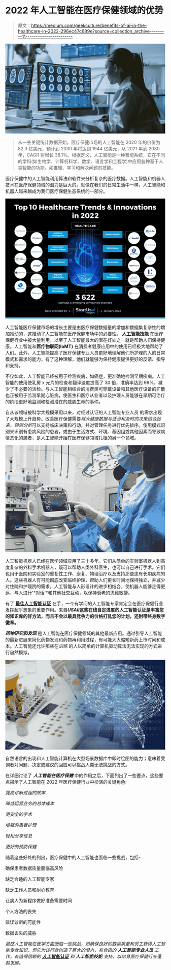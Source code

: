 # 2022 年人工智能在医疗保健领域的优势

> 原文：<https://medium.com/geekculture/benefits-of-ai-in-the-healthcare-in-2022-296ec47c689e?source=collection_archive---------11----------------------->

![](img/ee994b107e15059a3ab65addf32985c4.png)

> 从一些关键统计数据开始，医疗保健市场的人工智能在 2020 年的价值为 82.3 亿美元，预计到 2030 年将达到 1944 亿美元，从 2021 年到 2030 年，CAGR 将增长 38.1%。根据定义，人工智能是一种智能系统，它在不同的学科(如生物学、计算机科学、数学、语言学和工程学)中应用各种基于人类智能的功能，如推理、学习和解决问题的技能。

医疗保健中的人工智能利用算法和软件来分析复杂的医疗数据。人工智能和机器人技术在医疗保健领域的潜力是巨大的。就像在我们的日常生活中一样，人工智能和机器人越来越成为我们医疗保健生态系统的一部分。

![](img/a31042f5d442aa36475b032c6412b78a.png)

人工智能医疗保健市场的增长主要是由医疗保健数据量的增加和数据集复杂性的增加推动的，这推动了人工智能在医疗保健市场中的必要性。 [**人工智能技能**](https://www.usaii.org/ai-insights/five-major-technical-skills-required-to-become-an-ai-engineer-in-2021) 在医疗保健行业中被大量利用，以至于人工智能最大的潜在好处之一就是帮助人们保持健康。人工智能和**医疗物联网(IoMT)** 在消费者健康应用中的使用已经极大地帮助了人们。此外，人工智能提高了医疗保健专业人员更好地理解他们所护理的人的日常模式和需求的能力，有了这种理解，他们就能够为保持健康提供更好的反馈、指导和支持。

不仅如此，人工智能已经被用于检测疾病，如癌症，更准确地检测早期疾病。人工智能的使用使乳房 x 光片的检查和翻译速度提高了 30 倍，准确率达到 99%，减少了不必要的活检。与人工智能相结合的消费类可穿戴设备和其他医疗设备的扩散也正被用于监测早期心脏病，使医生和医疗从业者以及护理人员能够在早期可治疗的阶段更好地监测和检测潜在的威胁生命的事件。

自从该领域被科学大规模采用以来，对经过认证的人工智能专业人员 的需求出现了大规模上升趋势。改善医疗保健需要*将大健康数据与适当和及时的决策结合起来，预测分析*可以支持临床决策和行动，并对管理任务进行优先排序。使用模式识别来识别有患病风险的患者，或由于生活方式、环境、基因组或其他因素而导致病情恶化的患者，是人工智能开始在医疗保健领域扎根的另一个领域。

![](img/a423210c7ce923a2b25bfd2555d82cd2.png)

人工智能机器人已经在医学领域应用了三十多年。它们从简单的实验室机器人到高度复杂的外科手术机器人，既可以帮助人类外科医生，也可以自己进行手术。它们也用于医院和实验室的重复性工作、康复、物理治疗以及支持那些患有长期疾病的人。这些机器人有可能彻底改变临终护理，帮助人们更长时间地保持独立，并减少对住院和护理院的需求。人工智能与人形设计的进步相结合，使机器人能够走得更远，与人进行'*对话'*和其他社交互动，以保持衰老的思维敏捷。

有了 [**最佳人工智能认证**](https://www.usaii.org/artificial-intelligence-certifications) 在手，一个有学问的人工智能专家肯定会在医疗保健行业发挥超乎想象的重要作用。来自***USAII*这些在线自定进度的人工智能认证是丰富您的知识库的好方法，而且不会以最具竞争力的价格打乱您的计划，还附带终身数字徽章。**

***药物研究和发现*** 是人工智能在医疗保健领域的其他最新应用。通过引导人工智能的最新进展来简化药物发现和药物再利用过程，有可能大大缩短新药上市时间和成本。人工智能还允许那些在*训练* 的人以简单的计算机驱动算法无法实现的方式进行自然模拟。

![](img/809ab47dcd520c81a76293e0549f77d7.png)

自然语言的出现和人工智能计算机在大型场景数据库中即时绘图的能力；意味着受训者对问题、决定或建议的回应可以挑战人类无法挑战的方式。

在详细讨论了 ***人工智能在医疗保健*** 中的作用之后，下面列出了一些要点，这些要点揭示了人工智能在 2022 年医疗保健行业中扮演的关键角色:

*提高诊断过程的效率*

*降低运营业务的总体成本*

*更安全的手术*

*增强的患者护理*

*轻松分享信息*

*更好的预防保健*

随着这些好处的列出，医疗保健中的人工智能也面临一些挑战，包括-

确保患者数据质量面临高风险

缺乏合适的人工智能专家

缺乏工作人员和耐心教育

让病人为新程序做好准备需要时间

个人方法的丧失

错误诊断的可能性

数据丢失的威胁

*虽然人工智能在医学方面面临一些挑战，如确保良好的数据质量和员工获得人工智能专业知识，但它为该行业创造了巨大的潜力，有合适的* ***人工智能专业人员*** *工作，有值得信赖的* [***人工智能认证***](https://www.usaii.org/artificial-intelligence-certifications) *和* ***人工智能技能*** *支持，以培育医疗保健行业蓬勃发展。*